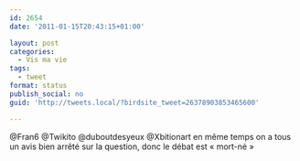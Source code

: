 ```yaml
---
id: 2654
date: '2011-01-15T20:43:15+01:00'

layout: post
categories:
  - Vis ma vie
tags:
  - tweet
format: status
publish_social: no
guid: 'http://tweets.local/?birdsite_tweet=26378903853465600'

---
```


@Fran6 @Twikito @duboutdesyeux @Xbitionart en même temps on a tous un avis bien arrêté sur la question, donc le débat est « mort-né »